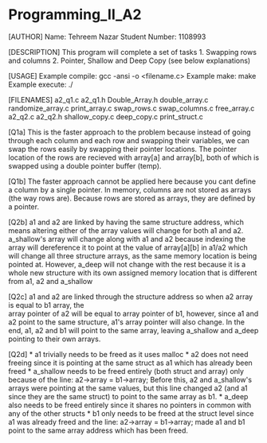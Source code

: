 # Programming_II_A2

[AUTHOR]
    Name: Tehreem Nazar
    Student Number: 1108993

[DESCRIPTION]
    This program will complete a set of tasks
        1. Swapping rows and columns
        2. Pointer, Shallow and Deep Copy (see below explanations)


[USAGE]
    Example compile: gcc -ansi -o <filename> <filename.c>
    Example make: make <filename>
    Example execute: ./<filename>

[FILENAMES]
    a2_q1.c
    a2_q1.h
    Double_Array.h
    double_array.c
    randomize_array.c
    print_array.c
    swap_rows.c
    swap_columns.c
    free_array.c
    a2_q2.c
    a2_q2.h
    shallow_copy.c
    deep_copy.c
    print_struct.c

[Q1a]
    This is the faster approach to the problem because instead of going through
    each column and each row and swapping their variables, we can swap the rows easily
    by swapping their pointer locations. The pointer location of the rows are recieved with
    array[a] and array[b], both of which is swapped using a double pointer buffer (temp).

[Q1b]
    The faster approach cannot be applied here because you cant define a column by a single pointer.
    In memory, columns are not stored as arrays (the way rows are). Because rows are stored as arrays,
    they are defined by a pointer.
    
[Q2b]
    a1 and a2 are linked by having the same structure address, which means altering either of the 
    array values will change for both a1 and a2. a_shallow's array will change along with a1 and
    a2 because indexing the array will dereference it to point at the value of array[a][b] in a1/a2
    which will change all three structure arrays, as the same memory location is being pointed at. 
    However, a_deep will not change with the rest because it is a whole new structure with its own 
    assigned memory location that is different from a1, a2 and a_shallow

[Q2c]
    a1 and a2 are linked through the structure address so when a2 array is equal to b1 array, the  
    array pointer of a2 will be equal to array pointer of b1, however, since a1 and a2 point to the
    same structure, a1's array pointer will also change. In the end, a1, a2 and b1 will point to the 
    same array, leaving a_shallow and a_deep pointing to their own arrays.

[Q2d]
    * a1 trivially needs to be freed as it uses malloc
    * a2 does not need freeing since it is pointing at the same struct as a1 which has already been freed
    * a_shallow needs to be freed entirely (both struct and array) only because of the line:
    a2->array = b1->array; Before this, a2 and a_shallow's arrays were pointing at the same values,
    but this line changed a2 (and a1 since they are the same struct) to point to the same array as b1.
    * a_deep also needs to be freed entirely since it shares no pointers in common with any of the
    other structs
    * b1 only needs to be freed at the struct level since a1 was already freed and the line:
    a2->array = b1->array; made a1 and b1 point to the same array address which has been freed.
